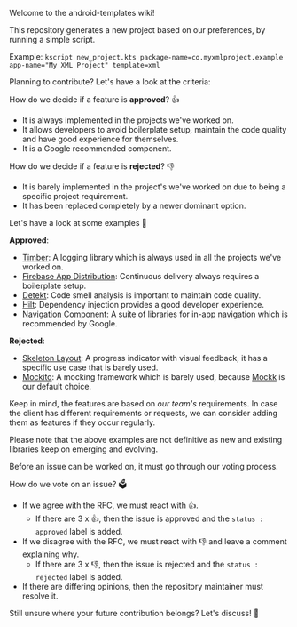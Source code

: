 Welcome to the android-templates wiki!

This repository generates a new project based on our preferences, by running a simple script. 

Example: `kscript new_project.kts package-name=co.myxmlproject.example app-name="My XML Project" template=xml`

Planning to contribute? Let's have a look at the criteria:

How do we decide if a feature is **approved**? 👍

- It is always implemented in the projects we've worked on.
- It allows developers to avoid boilerplate setup, maintain the code quality and have good experience for themselves.
- It is a Google recommended component.

How do we decide if a feature is **rejected**? 👎

- It is barely implemented in the project's we've worked on due to being a specific project requirement.
- It has been replaced completely by a newer dominant option.

Let's have a look at some examples 🔎

**Approved**:
- [Timber](https://github.com/JakeWharton/timber): A logging library which is always used in all the projects we've worked on.
- [Firebase App Distribution](https://firebase.google.com/docs/app-distribution): Continuous delivery always requires a boilerplate setup.
- [Detekt](https://github.com/detekt/detekt): Code smell analysis is important to maintain code quality.
- [Hilt](https://developer.android.com/training/dependency-injection/hilt-android): Dependency injection provides a good developer experience.
- [Navigation Component](https://developer.android.com/guide/navigation/navigation-getting-started): A suite of libraries for in-app navigation which is recommended by Google.

**Rejected**:
- [Skeleton Layout](https://github.com/Faltenreich/SkeletonLayout): A progress indicator with visual feedback, it has a specific use case that is barely used.
- [Mockito](https://github.com/mockito/mockito): A mocking framework which is barely used, because [Mockk](https://mockk.io/) is our default choice.

Keep in mind, the features are based on _our team's_ requirements. In case the client has different requirements or requests, we can consider adding them as features if they occur regularly.

Please note that the above examples are not definitive as new and existing libraries keep on emerging and evolving.

Before an issue can be worked on, it must go through our voting process. 

How do we vote on an issue? 🗳

- If we agree with the RFC, we must react with 👍. 
  - If there are 3 x 👍, then the issue is approved and the `status : approved` label is added.
- If we disagree with the RFC, we must react with 👎 and leave a comment explaining why. 
  - If there are 3 x 👎, then the issue is rejected and the `status : rejected` label is added.
- If there are differing opinions, then the repository maintainer must resolve it.

Still unsure where your future contribution belongs? Let's discuss! 🚀
